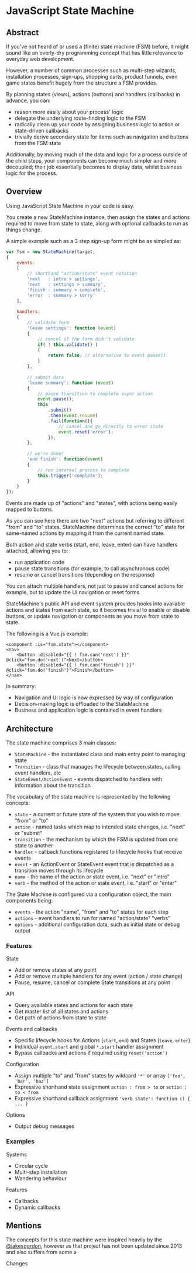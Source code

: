 # JavaScript State Machine

## Abstract

If you've not heard of or used a (finite) state machine (FSM) before, it might sound like an overly-dry programming concept that has little relevance to everyday web development. 

However, a number of common processes such as multi-step wizards, installation processes, sign-ups, shopping carts, product funnels, even game states benefit hugely from the structure a FSM provides.
 
By planning states (views), actions (buttons) and handlers (callbacks) in advance, you can:
 
- reason more easily about your process' logic
- delegate the underlying route-finding logic to the FSM
- radically clean up your code by assigning business logic to action or state-driven callbacks
- trivially derive secondary state for items such as navigation and buttons from the FSM state

Additionally, by moving much of the data and logic for a process outside of the child steps, your components can become much simpler and more decoupled; their job essentially becomes to display data, whilst business logic for the process.

## Overview

Using JavaScript State Machine in your code is easy. 

You create a new StateMachine instance, then assign the states and actions required to move from state to state, along with optional callbacks to run as things change.

A simple example such as a 3 step sign-up form might be as simpled as:

```javascript
var fsm = new StateMachine(target, 
{
    events: 
    [
        // shorthand "action/state" event notation
        'next   : intro > settings',
        'next   : settings > summary',
        'finish : summary > complete',
        'error  : summary > sorry'
    ],
    
    handlers: 
    {
        // validate form
        'leave settings': function (event) 
        {
            // cancel if the form didn't validate
            if( ! this.validate() ) 
            {
                return false; // alternative to event.pause()
            }
        },
                    
        // submit data
        'leave summary': function (event) 
        {
            // pause transition to complete async action
            event.pause();
            this
                .submit()
                .then(event.resume)
                .fail(function(){
                    // cancel and go directly to error state
                    event.reset('error');
                });
        },
        
        // we're done!
        'end finish': function(event) 
        {
            // run internal process to complete
            this.trigger('complete');
        }
    }
});
```

Events are made up of "actions" and "states", with actions being easily mapped to buttons. 

As you can see here there are two "next" actions but referring to different "from" and "to" states. StateMachine determines the correct "to" state for same-named actions by mapping it from the current named state.


Both action and state verbs (start, end, leave, enter) can have handlers attached, allowing you to:

- run application code
- pause state transitions (for example, to call asynchronous code)
- resume or cancel transitions (depending on the response)

You can attach multiple handlers, not just to pause and cancel actions for example, but to update the UI navigation or reset forms.

StateMachine's public API and event system provides hooks into available actions and states from each state, so it becomes trivial to enable or disable buttons, or update navigation or components as you move from state to state.

The following is a Vue.js example:

```
<component :is="fsm.state"></component>
<nav>
    <button :disabled="{{ ! fsm.can('next') }}"   @click="fsm.do('next')">Next</button>
    <button :disabled="{{ ! fsm.can('finish') }}" @click="fsm.do('finish')">Finish</button>
</nav>
```

In summary:

- Navigation and UI logic is now expressed by way of configuration
- Decision-making logic is offloaded to the StateMachine
- Business and application logic is contained in event handlers


## Architecture

The state machine comprises 3 main classes:

- `StateMachine` - the instantiated class and main entry point to managing state
- `Transition` - class that manages the lifecycle between states, calling event handlers, etc
- `StateEvent/ActionEvent` - events dispatched to handlers with information about the transition

The vocabulary of the state machine is represented by the following concepts:

- `state` - a current or future state of the system that you wish to move "from" or "to"
- `action` - named tasks which map to intended state changes, i.e. "next" or "submit"
- `transition` - the mechanism by which the FSM is updated from one state to another
- `handler` - callback functions registered to lifecycle hooks that receive events
- `event` - an ActionEvent or StateEvent event that is dispatched as a transition moves through its lifecycle
- `name` - the name of the action or state event, i.e. "next" or "intro"
- `verb` - the method of the action or state event, i.e. "start" or "enter"

The State Machine is configured via a configuration object, the main components being:

- `events` - the action "name", "from" and "to" states for each step
- `actions` - event handlers to run for named "action/state" "verbs"
- `options` - additional configuration data, such as initial state or debug output

### Features

State 

- Add or remove states at any point
- Add or remove multiple handlers for any event (action / state change)
- Pause, resume, cancel or complete State transitions at any point

API

- Query available states and actions for each state
- Get master list of all states and actions
- Get path of actions from state to state

Events and callbacks

- Specific lifecycle hooks for Actions (`start`, `end`) and States (`leave`, `enter`)
- Individual `event.start` and global `*.start` handler assignment
- Bypass callbacks and actions if required using `reset('action')`

Configuration

- Assign multiple "to" and "from" states by wildcard `'*'` or array `['foo', 'bar', 'baz']`
- Expressive shorthand state assignment `action : from > to` or `action : to < from`
- Expressive shorthand callback assignment `'verb state': function () { ... }`


Options

- Output debug messages

### Examples

Systems

- Circular cycle
- Multi-step installation
- Wandering behaviour

Features

- Callbacks
- Dynamic callbacks


## Mentions

The concepts for this state machine were inspired heavily by the [@jakesgordon](https://github.com/jakesgordon/javascript-state-machine/), however as that project has not been updated since 2013 and also suffers from some a 

Changes
